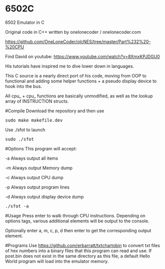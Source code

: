 # 6502C
6502 Emulator in C

Original code in C++ written by onelonecoder / onelonecoder.com
	
https://github.com/OneLoneCoder/olcNES/tree/master/Part%232%20-%20CPU
	
Find David on youtube: https://www.youtube.com/watch?v=8XmxKPJDGU0
	
His tutorials have inspired me to dive lower down in languages.
	
This C source is a nearly direct port of his code, moving from OOP to functional
and adding some helper functions + a pseudo display device to hook into the bus.
	
All cpu_<OPCODE> + cpu_<ADDRESSMODE> functions are basically unmodified, as well as the lookup array of INSTRUCTION structs.

#Compile
Download the repository and then use

<pre>sudo make makefile.dev</pre>

Use ./sfot to launch

<pre>sudo ./sfot</pre>

#Options
This program will accept:

-a Always output all items

-m Always output Memory dump

-c Always output CPU dump

-p Always output program lines

-d Always output display device dump

<pre>./sfot -a</pre>

#Usage
Press enter to walk through CPU instructions. Depending on options tags, various additional elements will be output to the console.

Optionally enter a, m, c, p, d then enter to get the corresponding output element.

#Programs
Use https://github.com/erbarratt/txtchartobin to convert txt files of hex numbers into a binary files that this program can read and use. 
If post.bin does not exist in the same directory as this file, a default Hello World program will load into the emulator memory.
